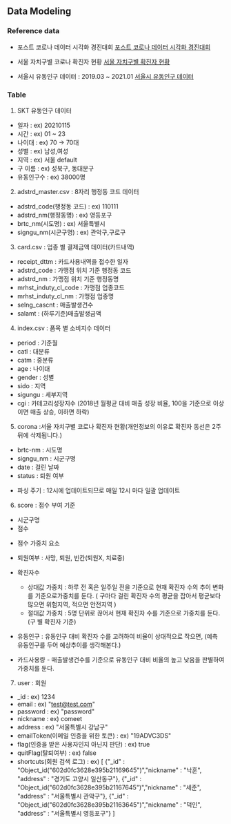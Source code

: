 ## Data Modeling

### Reference data

- 포스트 코로나 데이터 시각화 경진대회
[포스트 코로나 데이터 시각화 경진대회](https://dacon.io/competitions/official/235618/data/)

- 서울 자치구별 코로나 확진자 현황
[서울 자치구별 확진자 현황](https://www.seoul.go.kr/coronaV/coronaStatus.do)

- 서울시 유동인구 데이터 : 2019.03 ~ 2021.01
[서울시 유동인구 데이터](https://www.bigdatahub.co.kr/product/list.do?menu_id=1000157)


### Table 

1. SKT 유동인구 데이터

- 일자 : ex) 20210115
- 시간 : ex) 01 ~ 23
- 나이대 : ex) 70 → 70대
- 성별 : ex) 남성,여성
- 지역 : ex) 서울 default
- 구 이름 : ex) 성북구, 동대문구
- 유동인구수 : ex) 38000명

2. adstrd_master.csv : 8자리 행정동 코드 데이터

- adstrd_code(행정동 코드) : ex) 110111
- adstrd_nm(행정동명) :  ex) 영등포구
- brtc_nm(시도명) : ex) 서울특별시
- signgu_nm(시군구명) : ex) 관악구,구로구

3. card.csv : 업종 별 결제금액 데이터(카드내역)

- receipt_dttm : 카드사용내역을 접수한 일자
- adstrd_code : 가맹점 위치 기준 행정동 코드
- adstrd_nm : 가맹점 위치 기준 행정동명
- mrhst_induty_cl_code : 가맹점 업종코드
- mrhst_induty_cl_nm : 가맹점 업종명
- selng_cascnt : 매출발생건수
- salamt : (하루기준)매출발생금액

4. index.csv : 품목 별 소비지수 데이터

- period : 기준월
- catl : 대분류
- catm : 중분류
- age : 나이대
- gender : 성별
- sido : 지역
- sigungu : 세부지역
- cgi : 카테고리성장지수 (2018년 월평균 대비 매출 성장 비율, 100을 기준으로 이상이면 매출 상승, 이하면 하락)

5. corona :서울 자치구별 코로나 확진자 현황(개인정보의 이유로 확진자 동선은 2주뒤에 삭제됩니다.)

- brtc-nm : 시도명
- signgu_nm : 시군구명
- date : 걸린 날짜
- status : 퇴원 여부

* 파싱 주기 : 12시에 업데이트되므로 매일 12시 마다 일괄 업데이트 

6. score : 점수 부여 기준

- 시군구명
- 점수

* 점수 가중치 요소

- 퇴원여부 : 사망, 퇴원, 빈칸(퇴원X, 치료중)
- 확진자수
    - 상대값 가중치 : 하루 전 혹은 일주일 전을 기준으로 현재 확진자 수의 추이 변화를 기준으로가중치를 둔다.
                      ( 구마다 걸린 확진자 수의 평균을 잡아서 평균보다 많으면 위험지역, 적으면 안전지역 )
    - 절대값 가중치 : 5명 단위로 끊어서 현재 확진자 수를 기준으로 가중치를 둔다. (구 별 확진자 기준)

- 유동인구 : 유동인구 대비 확진자 수를 고려하여 비율이 상대적으로 작으면,
             (예측 유동인구를 두어 예상추이를 생각해본다.)
- 카드사용량 - 매출발생건수를 기준으로 유동인구 대비 비율의 높고 낮음을 판별하여 가중치를 둔다.

7. user : 회원 

- _id : ex) 1234
- email : ex) "test@test.com"
- password : ex) "password"
- nickname : ex) comeet
- address : ex) "서울특별시 강남구"
- emailToken(이메일 인증을 위한 토큰) : ex) "19ADVC3DS"
- flag(인증을 받은 사용자인지 아닌지 판단) : ex) true
- quitFlag(탈퇴여부) : ex) false
- shortcuts(회원 검색 로그) : ex) [
                    				{"_id" : "Object_id("602d0fc3628e395b21169645")","nickname" : "낙훈", "address" : "경기도 고양시 일산동구"},
                    				{"_id" : "Object_id("602d0fc3628e395b21167645")","nickname" : "세준", "address" : "서울특별시 관악구"},
                    				{"_id" : "Object_id("602d0fc3628e395b21163645")","nickname" : "덕인", "address" : "서울특별시 영등포구"}
                    		      ]